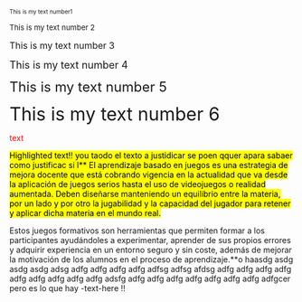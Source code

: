 <font size="1"> This is my text number1</font>

 <font size="2"> This is my text number 2 </font>

 <font size="3"> This is my text number 3</font>

 <font size="4"> This is my text number 4</font>

 <font size="5"> This is my text number 5</font>

 <font size="6"> This is my text number 6</font>

<span style="color: red;">text</span>

<style>
mark {
  background-color: yellow;
  color: black;
  text-align: justify;
}
</style>

<mark>Highlighted text!!
 you taodo el texto a justidicar se poen qquer apara sabaer como justificac si l**
El aprendizaje basado en juegos es una estrategia de mejora docente que está cobrando vigencia en la actualidad que va desde la aplicación de juegos serios hasta el uso de videojuegos o realidad aumentada. Deben diseñarse manteniendo un equilibrio entre la materia, por un lado y por otro la jugabilidad y la capacidad del jugador para retener y aplicar dicha materia en el mundo real.

Estos juegos formativos son herramientas que permiten formar a los participantes ayudándoles a experimentar, aprender de sus propios errores y adquirir experiencia en un entorno seguro y sin coste, además de mejorar la motivación de los alumnos en el proceso de aprendizaje.**o haasdg asdg asdg asdg adsg adfg adfg adfg adfg adfsg adfsg afdsg adfg adfg adfg adfg adfg adfg adfg adfg adfg adsfg adfg adfg adfg adfg adfg adfg adfg adfgcer
 pero es lo que hay -text-here !!
 </mark>
